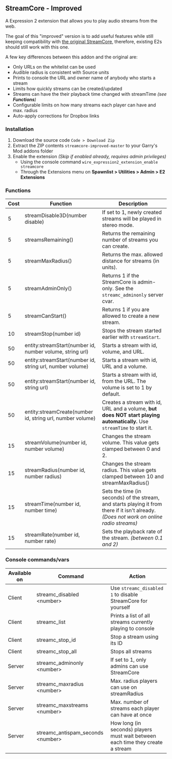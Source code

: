 ## StreamCore - Improved

A Expression 2 extension that allows you to play audio streams from the web.

The goal of this "improved" version is to add useful features while still keeping compatibility with [the original StreamCore](https://steamcommunity.com/sharedfiles/filedetails/?id=442653157), therefore, existing E2s should still work with this one.

A few key differences between this addon and the original are:

* Only URLs on the whitelist can be used
* Audible radius is consistent with Source units
* Prints to console the URL and owner name of anybody who starts a stream
* Limits how quickly streams can be created/updated
* Streams can have the their playback time changed with streamTime _(see **Functions**)_
* Configurable limits on how many streams each player can have and max. radius
* Auto-apply corrections for Dropbox links

### Installation

1. Download the source code `Code > Download Zip`
2. Extract the ZIP contents `streamcore-improved-master` to your Garry's Mod addons folder
3. Enable the extension *(Skip if enabled already, requires admin privileges)*
	* Using the console command `wire_expression2_extension_enable streamcore`
	* Through the Extensions menu on **Spawnlist > Utilities > Admin > E2 Extensions**

### Functions

Cost | Function										| Description
---- | -------------------------------------------- | -----------
5    | streamDisable3D(number disable)				| If set to 1, newly created streams will be played in stereo mode.
5    | streamsRemaining()							| Returns the remaining number of streams you can create.
5    | streamMaxRadius()							| Returns the max. allowed distance for streams (in units).
5    | streamAdminOnly()							| Returns 1 if the StreamCore is admin-only. See the `streamc_adminonly` server cvar.
5    | streamCanStart()								| Returns 1 if you are allowed to create a new stream.
10   | streamStop(number id)						| Stops the stream started earlier with `streamStart`.
50   | entity:streamStart(number id, number volume, string url)		| Starts a stream with id, volume, and URL.
50   | entity:streamStart(number id, string url, number volume)		| Starts a stream with id, URL and a volume.
50   | entity:streamStart(number id, string url)					| Starts a stream with id, from the URL. The volume is set to 1 by default.
50   | entity:streamCreate(number id, string url, number volume)	| Creates a stream with id, URL and a volume, **but does NOT start playing automatically.** Use `streamTime` to start it.
15   | streamVolume(number id, number volume)		| Changes the stream volume. This value gets clamped between 0 and 2.
15   | streamRadius(number id, number radius)		| Changes the stream radius. This value gets clamped between 10 and streamMaxRadius()
15   | streamTime(number id, number time)			| Sets the time (in seconds) of the stream, and starts playing it from there if it isn't already. *(Does not work on online radio streams)*
15   | streamRate(number id, number rate)			| Sets the playback rate of the stream. *(between 0.1 and 2)*

### Console commands/vars

Available on  | Command 						  | Action
------------- | --------------------------------- | ------
Client        | streamc_disabled &lt;number&gt;   | Use `streamc_disabled 1` to disable StreamCore for yourself
Client        | streamc_list					  | Prints a list of all streams currently playing to console
Client        | streamc_stop_id					  | Stop a stream using its ID
Client        | streamc_stop_all				  | Stops all streams
Server        | streamc_adminonly &lt;number&gt;  | If set to 1, only admins can use StreamCore
Server        | streamc_maxradius &lt;number&gt;  | Max. radius players can use on streamRadius
Server        | streamc_maxstreams &lt;number&gt; | Max. number of streams each player can have at once
Server        | streamc_antispam_seconds &lt;number&gt; | How long (in seconds) players must wait between each time they create a stream